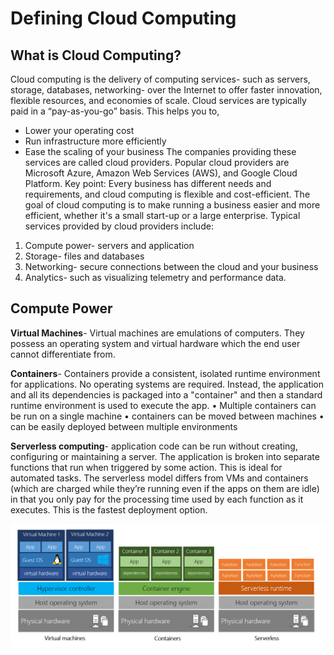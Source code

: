 # Defining Cloud Computing

## What is Cloud Computing?

Cloud computing is the delivery of computing services- such as servers, storage, databases, networking- over the Internet to offer faster innovation, flexible resources, and economies of scale.
 Cloud services are typically paid in a “pay-as-you-go” basis. This helps you to,
-	Lower your operating cost
-	Run infrastructure more efficiently
-	Ease the scaling of your business
The companies providing these services are called cloud providers. Popular cloud providers are Microsoft Azure, Amazon Web Services (AWS), and Google Cloud Platform. 
Key point: Every business has different needs and requirements, and cloud computing is flexible and cost-efficient. The goal of cloud computing is to make running a business easier and more efficient, whether it's a small start-up or a large enterprise. 
Typical services provided by cloud providers include:
1.	Compute power- servers and application
2.	Storage- files and databases	
3.	Networking- secure connections between the cloud and your business
4.	Analytics- such as visualizing telemetry and performance data.

## Compute Power

**Virtual Machines**- Virtual machines are emulations of computers. They possess an operating system and virtual hardware which the end user cannot differentiate from. 

**Containers**- Containers provide a consistent, isolated runtime environment for applications. No operating systems are required. Instead, the application and all its dependencies is packaged into a "container" and then a standard runtime environment is used to execute the app.
•	Multiple containers can be run on a single machine
•	containers can be moved between machines
•	can be easily deployed between multiple environments

**Serverless computing**- application code can be run without creating, configuring or maintaining a server. The application is broken into separate functions that run when triggered by some action. This is ideal for automated tasks. The serverless model differs from VMs and containers (which are charged while they’re running even if the apps on them are idle) in that you only pay for the processing time used by each function as it executes. This is the fastest deployment option. 

<p align = "center">
<img src= "https://raw.githubusercontent.com/BIT-R0nIn/AZ-900-Microsoft-Azure-Fundamentals-Study-Notes/master/img/azure-deploy-models.png">



